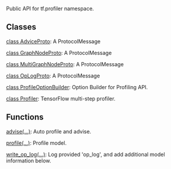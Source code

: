 Public API for tf.profiler namespace.
## Classes
[class AdviceProto](https://tensorflow.google.cn/api_docs/python/tf/compat/v1/profiler/AdviceProto): A ProtocolMessage

[class GraphNodeProto](https://tensorflow.google.cn/api_docs/python/tf/compat/v1/profiler/GraphNodeProto): A ProtocolMessage

[class MultiGraphNodeProto](https://tensorflow.google.cn/api_docs/python/tf/compat/v1/profiler/MultiGraphNodeProto): A ProtocolMessage

[class OpLogProto](https://tensorflow.google.cn/api_docs/python/tf/compat/v1/profiler/OpLogProto): A ProtocolMessage

[class ProfileOptionBuilder](https://tensorflow.google.cn/api_docs/python/tf/compat/v1/profiler/ProfileOptionBuilder): Option Builder for Profiling API.

[class Profiler](https://tensorflow.google.cn/api_docs/python/tf/compat/v1/profiler/Profiler): TensorFlow multi-step profiler.

## Functions
[advise(...)](https://tensorflow.google.cn/api_docs/python/tf/compat/v1/profiler/advise): Auto profile and advise.

[profile(...)](https://tensorflow.google.cn/api_docs/python/tf/compat/v1/profiler/profile): Profile model.

[write_op_log(...)](https://tensorflow.google.cn/api_docs/python/tf/compat/v1/profiler/write_op_log): Log provided 'op_log', and add additional model information below.

